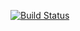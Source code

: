 [![Build Status](https://semaphoreci.com/api/v1/alonewitness/mastercontrol-cardcast-dev/branches/algoritme/badge.svg)](https://semaphoreci.com/alonewitness/mastercontrol-cardcast-dev)

